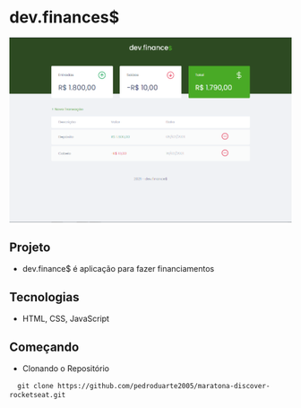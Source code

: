 # dev.finances$

<img src="screenshot.png" alt="Screenshot"/>

## Projeto
- dev.finance$ é aplicação para fazer financiamentos

## Tecnologias
- HTML, CSS, JavaScript

## Começando

- Clonando o Repositório
```
  git clone https://github.com/pedroduarte2005/maratona-discover-rocketseat.git
```
